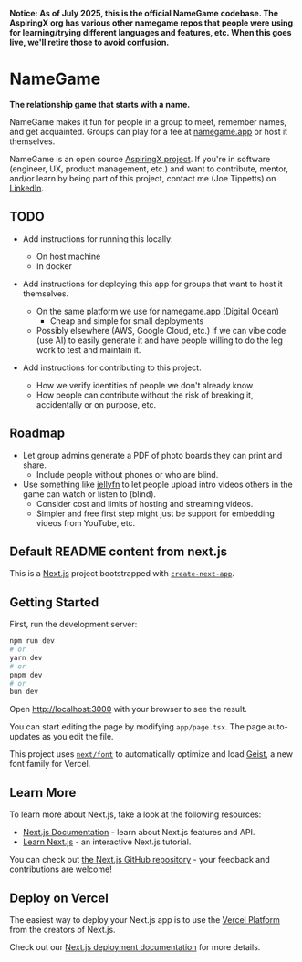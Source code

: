 **Notice: As of July 2025, this is the official NameGame codebase. The AspiringX
org has various other namegame repos that people were using for learning/trying
different languages and features, etc. When this goes live, we'll retire those
to avoid confusion.**

# NameGame

**The relationship game that starts with a name.**

NameGame makes it fun for people in a group to meet, remember names,
and get acquainted. Groups can play for a fee at
[namegame.app](https://namegame.app) or host it themselves.

NameGame is an open source [AspiringX project](https://github.com/aspiringx/.github).
If you're in software (engineer, UX, product management, etc.) and want to
contribute, mentor, and/or learn by being part of this project, contact me
(Joe Tippetts) on <a href="https://www.linkedin.com/in/jtippetts/" target="_blank">LinkedIn</a>.

## TODO

- Add instructions for running this locally:
  - On host machine
  - In docker
- Add instructions for deploying this app for groups that want to host it themselves.
  - On the same platform we use for namegame.app (Digital Ocean)
    - Cheap and simple for small deployments
  - Possibly elsewhere (AWS, Google Cloud, etc.) if we can vibe code (use AI) to easily generate it and have people willing to do the leg work to test and maintain it.

- Add instructions for contributing to this project.
  - How we verify identities of people we don't already know
  - How people can contribute without the risk of breaking it, accidentally or on purpose, etc.

## Roadmap

- Let group admins generate a PDF of photo boards they can print and share.
  - Include people without phones or who are blind.
- Use something like [jellyfn](https://jellyfin.org) to let people upload intro videos others in the game can
  watch or listen to (blind).
  - Consider cost and limits of hosting and streaming videos.
  - Simpler and free first step might just be support for embedding videos from YouTube, etc.

## Default README content from next.js

This is a [Next.js](https://nextjs.org) project bootstrapped with [`create-next-app`](https://nextjs.org/docs/app/api-reference/cli/create-next-app).

## Getting Started

First, run the development server:

```bash
npm run dev
# or
yarn dev
# or
pnpm dev
# or
bun dev
```

Open [http://localhost:3000](http://localhost:3000) with your browser to see the result.

You can start editing the page by modifying `app/page.tsx`. The page auto-updates as you edit the file.

This project uses [`next/font`](https://nextjs.org/docs/app/building-your-application/optimizing/fonts) to automatically optimize and load [Geist](https://vercel.com/font), a new font family for Vercel.

## Learn More

To learn more about Next.js, take a look at the following resources:

- [Next.js Documentation](https://nextjs.org/docs) - learn about Next.js features and API.
- [Learn Next.js](https://nextjs.org/learn) - an interactive Next.js tutorial.

You can check out [the Next.js GitHub repository](https://github.com/vercel/next.js) - your feedback and contributions are welcome!

## Deploy on Vercel

The easiest way to deploy your Next.js app is to use the [Vercel Platform](https://vercel.com/new?utm_medium=default-template&filter=next.js&utm_source=create-next-app&utm_campaign=create-next-app-readme) from the creators of Next.js.

Check out our [Next.js deployment documentation](https://nextjs.org/docs/app/building-your-application/deploying) for more details.
